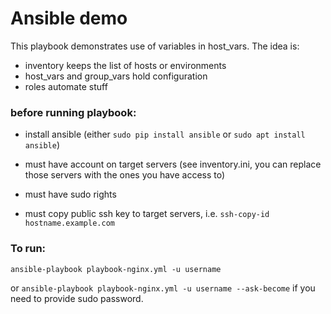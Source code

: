 # Ansible demo
This playbook demonstrates use of variables in host_vars. The idea is:
 - inventory keeps the list of hosts or environments
 - host_vars and group_vars hold configuration
 - roles automate stuff

### before running playbook:
 - install ansible (either `sudo pip install ansible` or 
   `sudo apt install ansible`)

 - must have account on target servers (see inventory.ini, you can replace
   those servers with the ones you have access to)

 - must have sudo rights
 - must copy public ssh key to target servers, i.e.
   `ssh-copy-id hostname.example.com`

### To run:

`ansible-playbook playbook-nginx.yml -u username`

or `ansible-playbook playbook-nginx.yml -u username --ask-become` if you need
to provide sudo password.


